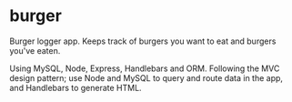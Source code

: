 # burger

Burger logger app. Keeps track of burgers you want to eat and burgers you've eaten.

Using MySQL, Node, Express, Handlebars and ORM. Following the MVC design pattern; use Node and MySQL to query and route data in the app, and Handlebars to generate HTML.
